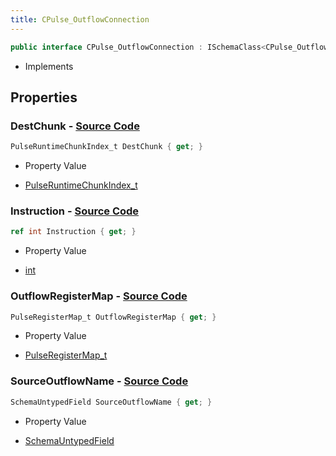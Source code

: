 ```yaml
---
title: CPulse_OutflowConnection
---
```


```csharp
public interface CPulse_OutflowConnection : ISchemaClass<CPulse_OutflowConnection>, ISchemaField, ISchemaClass, INativeHandle
```

- Implements

## Properties

### **DestChunk** - [Source Code](https://github.com/swiftly-solution/swiftlys2/blob/main/managed/src/SwiftlyS2.Generated/Schemas/Interfaces/CPulse_OutflowConnection.cs#L19)

```csharp
PulseRuntimeChunkIndex_t DestChunk { get; }
```

- Property Value

- [PulseRuntimeChunkIndex_t](/docs/api/shared/schemadefinitions/pulseruntimechunkindex_t)

### **Instruction** - [Source Code](https://github.com/swiftly-solution/swiftlys2/blob/main/managed/src/SwiftlyS2.Generated/Schemas/Interfaces/CPulse_OutflowConnection.cs#L21)

```csharp
ref int Instruction { get; }
```

- Property Value

- [int](https://learn.microsoft.com/dotnet/api/system.int32)

### **OutflowRegisterMap** - [Source Code](https://github.com/swiftly-solution/swiftlys2/blob/main/managed/src/SwiftlyS2.Generated/Schemas/Interfaces/CPulse_OutflowConnection.cs#L23)

```csharp
PulseRegisterMap_t OutflowRegisterMap { get; }
```

- Property Value

- [PulseRegisterMap_t](/docs/api/shared/schemadefinitions/pulseregistermap_t)

### **SourceOutflowName** - [Source Code](https://github.com/swiftly-solution/swiftlys2/blob/main/managed/src/SwiftlyS2.Generated/Schemas/Interfaces/CPulse_OutflowConnection.cs#L17)

```csharp
SchemaUntypedField SourceOutflowName { get; }
```

- Property Value

- [SchemaUntypedField](/docs/api/shared/schemas/schemauntypedfield)

